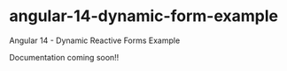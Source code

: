 # angular-14-dynamic-form-example

Angular 14 - Dynamic Reactive Forms Example

Documentation coming soon!!
